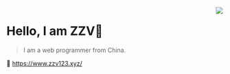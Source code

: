 <img align="right" src="https://github-readme-stats.vercel.app/api?username=zzv123&show_icons=true&icon_color=805AD5&text_color=718096&bg_color=ffffff&hide_title=true" />

# Hello, I am ZZV👋
>I am a web programmer from China.

🔗 https://www.zzv123.xyz/
